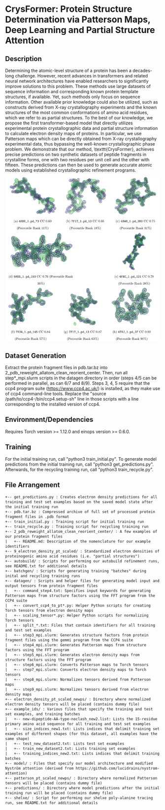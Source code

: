 # CrysFormer: Protein Structure Determination via Patterson Maps, Deep Learning and Partial Structure Attention

## Description
Determining the atomic-level structure of a protein has been a decades-long challenge. 
However, recent advances in transformers and related neural network architectures have enabled researchers to significantly improve solutions to this problem. 
These methods use large datasets of sequence information and corresponding known protein template structures, if available.
Yet, such methods only focus on sequence information. 
Other available prior knowledge could also be utilized, such as constructs derived from X-ray crystallography experiments and the known structures of the most common conformations of amino acid residues, which we refer to as partial structures. 
To the best of our knowledge, we propose the first transformer-based model that directly utilizes experimental protein crystallographic data and partial structure information to calculate electron density maps of proteins. 
In particular, we use Patterson maps which can be directly obtained from X-ray crystallography experimental data, thus bypassing the well-known crystallographic phase problem. 
We demonstrate that our method, \texttt{CrysFormer}, achieves precise predictions on two synthetic datasets of peptide fragments in crystalline forms, one with two residues per unit cell and the other with fifteen. 
These predictions can then be used to generate accurate atomic models using established crystallographic refinement programs.

<p align="center">
  <img src="./images/SDY_submission-5-31.png" alt="Model Predictions on Test Set Examples"/>
</p>

## Dataset Generation

Extract the protein fragment files in pdb.tar.bz into 2_pdb_reweight_allatom_clean_reorient_center.  Then, run all step*_mpi.slurm scripts in the datagen directory in order (steps 4/5 can be performed in parallel, as can 6/7 and 8/9). Steps 3, 4, 5 require that the ccp4 program suite (https://www.ccp4.ac.uk/) is installed, as they make use of ccp4 command-line tools.  Replace the "source /path/to/ccp4-<version>/bin/ccp4.setup-sh" line in those scripts with a line corresponding to the installed version of ccp4.

## Environment/Dependencies
Requires Torch version >= 1.12.0 and einops version >= 0.6.0.

## Training

For the initial training run, call "python3 train_initial.py".  To generate model predictions from the initial training run, call "python3 get_predictions.py".  Afterwards, for the recycling training run, call "python3 train_recycle.py".

## File Arrangement

```
+-- get_predictions.py : Creates electron density predictions for all training and test set examples based on the saved model state after the initial training run
+-- pdb.tar.bz : Compressed archive of full set of processed protein fragment files in .pdb format
+-- train_initial.py : Training script for initial training run
+-- train_recycle.py : Training script for recycling training run
+-- 2_pdb_reweight_allatom_clean_reorient_center/ : A few examples of our protein fragment files
|   +-- README.md: Description of the nomenclature for our example identifiers
+-- 9_electron_density_pt_scaled/ : Standardized electron densities of proteinogenic amino acid residues (i.e. "partial structures")
+-- autobuild/ : Scripts for performing our autobuild refinement runs, see README.txt for additional details
+-- batchgen/ : Scripts for generating training "batches" during inital and recycling training runs
+-- datagen/ : Scripts and helper files for generating model input and output tensors from protein fragment files
|   +-- command_step4.txt: Specifies input keywords for generating Patterson maps from structure factors using the FFT program from the CCP4 suite
|   +-- convert_ccp4_to_pt*.py: Helper Python scripts for creating Torch tensors from electron density maps
|   +-- scaling_tensor*.py: Helper Python scripts for normalizing Torch tensors
|   +-- split_*.txt: Files that contain identifiers for all training and test set examples
|   +-- step3_mpi.slurm: Generates structure factors from protein fragment files using the gemmi program from the CCP4 suite
|   +-- step4_mpi.slurm: Generates Patterson maps from structure factors using the FFT program 
|   +-- step5_mpi.slurm: Generates electron density maps from structure factors using the FFT program 
|   +-- step6_mpi.slurm: Converts Patterson maps to Torch tensors
|   +-- step7_mpi.slurm: Converts electron density maps to Torch tensors
|   +-- step8_mpi.slurm: Normalizes tensors derived from Patterson maps
|   +-- step9_mpi.slurm: Normalizes tensors derived from electron density maps
+-- electron_density_pt_scaled_newps/ : Directory where normalized electron density tensors will be placed (contains dummy file)
+-- example_ids/ : Various files that specify the training and test set examples, and training batches
|   +-- new-dipeptide-AA-type-noclash_new2.list: Lists the 15-residue primary amino acid sequence for all training and test set examples
|   +-- size_indices_new1.txt: Lists indices that delimit training set examples of different shapes (for this dataset, all examples have the same shape)
|   +-- test_new_dataset2.txt: Lists test set examples
|   +-- train_new_dataset2.txt: Lists training set examples
|   +-- training_indices_new2.txt: Lists indices that delimit training batches
+-- model/ : Files that specify our model architecture and modified Nyström attention (derived from https://github.com/lucidrains/nystrom-attention)
+-- patterson_pt_scaled_newps/ : Directory where normalized Patterson tensors will be placed (contains dummy file)
+-- predictions/ : Directory where model predictions after the initial training run will be placed (contains dummy file)
+-- shelxe/ : Script for performing our shelxe poly-alanine tracing run, see README.txt for additional details
```
